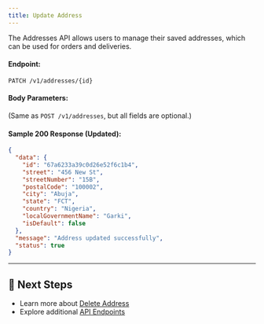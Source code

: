```yaml
---
title: Update Address
---
```


The Addresses API allows users to manage their saved addresses, which can be used for orders and deliveries.


#### **Endpoint:**
`PATCH /v1/addresses/{id}`

#### **Body Parameters:**
(Same as `POST /v1/addresses`, but all fields are optional.)

#### **Sample 200 Response (Updated):**
```json
{
  "data": {
    "id": "67a6233a39c0d26e52f6c1b4",
    "street": "456 New St",
    "streetNumber": "15B",
    "postalCode": "100002",
    "city": "Abuja",
    "state": "FCT",
    "country": "Nigeria",
    "localGovernmentName": "Garki",
    "isDefault": false
  },
  "message": "Address updated successfully",
  "status": true
}
```
---

## 🔗 Next Steps
- Learn more about [Delete Address](delete-address.md)
- Explore additional [API Endpoints](../../v1-endpoints/README.md)

